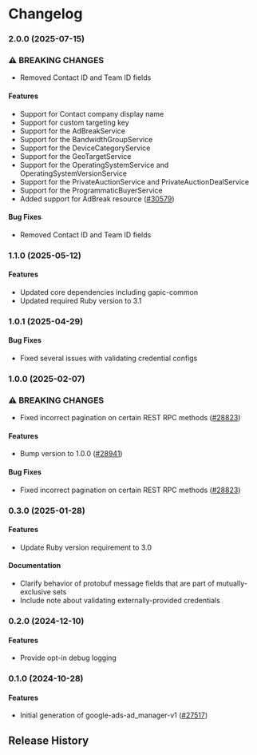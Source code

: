 # Changelog

### 2.0.0 (2025-07-15)

### ⚠ BREAKING CHANGES

* Removed Contact ID and Team ID fields

#### Features

* Support for Contact company display name 
* Support for custom targeting key 
* Support for the AdBreakService 
* Support for the BandwidthGroupService 
* Support for the DeviceCategoryService 
* Support for the GeoTargetService 
* Support for the OperatingSystemService and OperatingSystemVersionService 
* Support for the PrivateAuctionService and PrivateAuctionDealService 
* Support for the ProgrammaticBuyerService 
* Added support for AdBreak resource ([#30579](https://github.com/googleapis/google-cloud-ruby/issues/30579)) 
#### Bug Fixes

* Removed Contact ID and Team ID fields 

### 1.1.0 (2025-05-12)

#### Features

* Updated core dependencies including gapic-common 
* Updated required Ruby version to 3.1 

### 1.0.1 (2025-04-29)

#### Bug Fixes

* Fixed several issues with validating credential configs 

### 1.0.0 (2025-02-07)

### ⚠ BREAKING CHANGES

* Fixed incorrect pagination on certain REST RPC methods ([#28823](https://github.com/googleapis/google-cloud-ruby/issues/28823))

#### Features

* Bump version to 1.0.0 ([#28941](https://github.com/googleapis/google-cloud-ruby/issues/28941)) 
#### Bug Fixes

* Fixed incorrect pagination on certain REST RPC methods ([#28823](https://github.com/googleapis/google-cloud-ruby/issues/28823)) 

### 0.3.0 (2025-01-28)

#### Features

* Update Ruby version requirement to 3.0 
#### Documentation

* Clarify behavior of protobuf message fields that are part of mutually-exclusive sets 
* Include note about validating externally-provided credentials 

### 0.2.0 (2024-12-10)

#### Features

* Provide opt-in debug logging 

### 0.1.0 (2024-10-28)

#### Features

* Initial generation of google-ads-ad_manager-v1 ([#27517](https://github.com/googleapis/google-cloud-ruby/issues/27517)) 

## Release History
